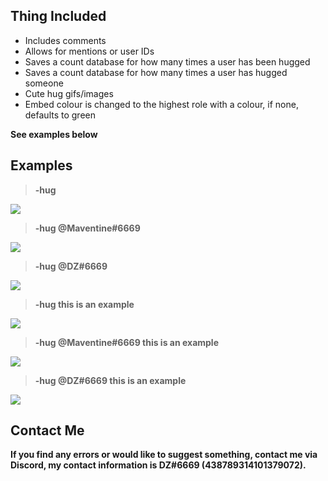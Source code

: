 ## Thing Included
- Includes comments
- Allows for mentions or user IDs
- Saves a count database for how many times a user has been hugged
- Saves a count database for how many times a user has hugged someone
- Cute hug gifs/images
- Embed colour is changed to the highest role with a colour, if none, defaults to green

**See examples below**

## Examples
> **-hug**

![](https://cdn.discordapp.com/attachments/724940659240337441/741335534030553268/image0.png)

> **-hug @Maventine#6669**

![](https://cdn.discordapp.com/attachments/724940659240337441/741333767750156288/image0.png)

> **-hug @DZ#6669**

![](https://cdn.discordapp.com/attachments/724940659240337441/741336260551114833/image0.png)

> **-hug this is an example**

![](https://cdn.discordapp.com/attachments/724940659240337441/741338562263515317/image0.png)

> **-hug @Maventine#6669 this is an example**

![](https://cdn.discordapp.com/attachments/724940659240337441/741337891569008780/image0.png)

> **-hug @DZ#6669 this is an example**

![](https://cdn.discordapp.com/attachments/724940659240337441/741338562263515317/image0.png)

## Contact Me
**If you find any errors or would like to suggest something, contact me via Discord, my contact information is DZ#6669 (438789314101379072).**
